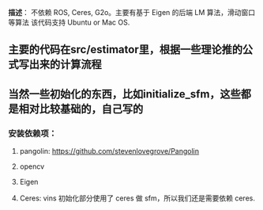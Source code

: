 **描述**：
不依赖 ROS, Ceres, G2o。主要有基于 Eigen 的后端 LM 算法，滑动窗口等算法
该代码支持 Ubuntu or Mac OS.


## 主要的代码在src/estimator里，根据一些理论推的公式写出来的计算流程
## 当然一些初始化的东西，比如initialize_sfm，这些都是相对比较基础的，自己写的


### 安装依赖项：

1. pangolin: <https://github.com/stevenlovegrove/Pangolin>

2. opencv

3. Eigen

4. Ceres: vins 初始化部分使用了 ceres 做 sfm，所以我们还是需要依赖 ceres. 

